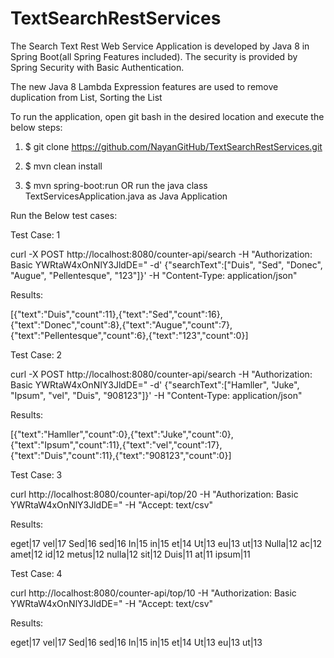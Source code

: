# TextSearchRestServices

The Search Text Rest Web Service Application is developed by Java 8 in Spring Boot(all Spring Features included). The security is provided by Spring Security with Basic Authentication.

The new Java 8 Lambda Expression features are used to remove duplication from List, Sorting the List

To run the application, open git bash in the desired location and execute the below steps:

1. $ git clone https://github.com/NayanGitHub/TextSearchRestServices.git

2. $ mvn clean install

3. $ mvn spring-boot:run
   OR run the java class TextServicesApplication.java as Java Application

Run the Below test cases:

Test Case: 1

curl -X POST http://localhost:8080/counter-api/search -H "Authorization: Basic YWRtaW4xOnNlY3JldDE=" -d' {"searchText":["Duis", "Sed", "Donec", "Augue", "Pellentesque", "123"]}' -H "Content-Type: application/json"

Results:

[{"text":"Duis","count":11},{"text":"Sed","count":16},{"text":"Donec","count":8},{"text":"Augue","count":7},{"text":"Pellentesque","count":6},{"text":"123","count":0}]

Test Case: 2

curl -X POST http://localhost:8080/counter-api/search -H "Authorization: Basic YWRtaW4xOnNlY3JldDE=" -d' {"searchText":["Hamller", "Juke", "Ipsum", "vel", "Duis", "908123"]}' -H "Content-Type: application/json"

Results:

[{"text":"Hamller","count":0},{"text":"Juke","count":0},{"text":"Ipsum","count":11},{"text":"vel","count":17},{"text":"Duis","count":11},{"text":"908123","count":0}]


Test Case: 3

curl http://localhost:8080/counter-api/top/20 -H "Authorization: Basic YWRtaW4xOnNlY3JldDE=" -H "Accept: text/csv"

Results:

eget|17
vel|17
Sed|16
sed|16
In|15
in|15
et|14
Ut|13
eu|13
ut|13
Nulla|12
ac|12
amet|12
id|12
metus|12
nulla|12
sit|12
Duis|11
at|11
ipsum|11

Test Case: 4

curl http://localhost:8080/counter-api/top/10 -H "Authorization: Basic YWRtaW4xOnNlY3JldDE=" -H "Accept: text/csv"

Results:

eget|17
vel|17
Sed|16
sed|16
In|15
in|15
et|14
Ut|13
eu|13
ut|13

